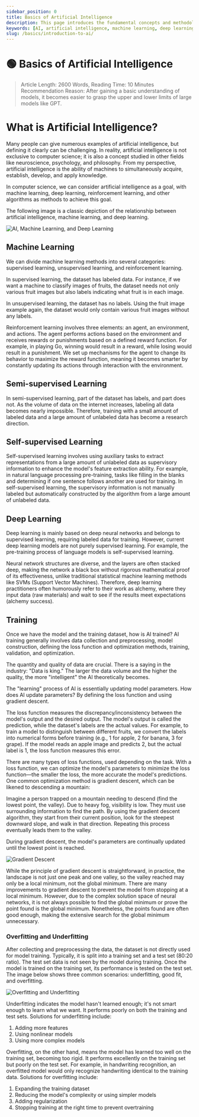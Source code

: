 ```yaml
---
sidebar_position: 0
title: Basics of Artificial Intelligence
description: This page introduces the fundamental concepts and methodologies of artificial intelligence, including machine learning, deep learning, and various learning techniques.
keywords: [AI, artificial intelligence, machine learning, deep learning, supervised learning, unsupervised learning, reinforcement learning]
slug: /basics/introduction-to-ai/
---
```

# 🟢 Basics of Artificial Intelligence

> Article Length: 2600 Words, Reading Time: 10 Minutes
>Recommendation Reason: After gaining a basic understanding of models, it becomes easier to grasp the upper and lower limits of large models like GPT.

# What is Artificial Intelligence?

Many people can give numerous examples of artificial intelligence, but defining it clearly can be challenging. In reality, artificial intelligence is not exclusive to computer science; it is also a concept studied in other fields like neuroscience, psychology, and philosophy. From my perspective, artificial intelligence is the ability of machines to simultaneously acquire, establish, develop, and apply knowledge.

In computer science, we can consider artificial intelligence as a goal, with machine learning, deep learning, reinforcement learning, and other algorithms as methods to achieve this goal.

The following image is a classic depiction of the relationship between artificial intelligence, machine learning, and deep learning.

![AI, Machine Learning, and Deep Learning](https://cdn.jsdelivr.net/gh/donttal/imgbed/img/base1.png)

## Machine Learning

We can divide machine learning methods into several categories: supervised learning, unsupervised learning, and reinforcement learning.

In supervised learning, the dataset has labeled data. For instance, if we want a machine to classify images of fruits, the dataset needs not only various fruit images but also labels indicating what fruit is in each image.

In unsupervised learning, the dataset has no labels. Using the fruit image example again, the dataset would only contain various fruit images without any labels.

Reinforcement learning involves three elements: an agent, an environment, and actions. The agent performs actions based on the environment and receives rewards or punishments based on a defined reward function. For example, in playing Go, winning would result in a reward, while losing would result in a punishment. We set up mechanisms for the agent to change its behavior to maximize the reward function, meaning it becomes smarter by constantly updating its actions through interaction with the environment.

## Semi-supervised Learning

In semi-supervised learning, part of the dataset has labels, and part does not. As the volume of data on the internet increases, labeling all data becomes nearly impossible. Therefore, training with a small amount of labeled data and a large amount of unlabeled data has become a research direction.

## Self-supervised Learning

Self-supervised learning involves using auxiliary tasks to extract representations from a large amount of unlabeled data as supervisory information to enhance the model's feature extraction ability. For example, in natural language processing pre-training, tasks like filling in the blanks and determining if one sentence follows another are used for training. In self-supervised learning, the supervisory information is not manually labeled but automatically constructed by the algorithm from a large amount of unlabeled data.

## Deep Learning

Deep learning is mainly based on deep neural networks and belongs to supervised learning, requiring labeled data for training. However, current deep learning models are not purely supervised learning. For example, the pre-training process of language models is self-supervised learning.

Neural network structures are diverse, and the layers are often stacked deep, making the network a black box without rigorous mathematical proof of its effectiveness, unlike traditional statistical machine learning methods like SVMs (Support Vector Machines). Therefore, deep learning practitioners often humorously refer to their work as alchemy, where they input data (raw materials) and wait to see if the results meet expectations (alchemy success).

## Training

Once we have the model and the training dataset, how is AI trained? AI training generally involves data collection and preprocessing, model construction, defining the loss function and optimization methods, training, validation, and optimization.

The quantity and quality of data are crucial. There is a saying in the industry: "Data is king." The larger the data volume and the higher the quality, the more "intelligent" the AI theoretically becomes.

The "learning" process of AI is essentially updating model parameters. How does AI update parameters? By defining the loss function and using gradient descent.

The loss function measures the discrepancy/inconsistency between the model's output and the desired output. The model's output is called the prediction, while the dataset's labels are the actual values. For example, to train a model to distinguish between different fruits, we convert the labels into numerical forms before training (e.g., 1 for apple, 2 for banana, 3 for grape). If the model reads an apple image and predicts 2, but the actual label is 1, the loss function measures this error.

There are many types of loss functions, used depending on the task. With a loss function, we can optimize the model's parameters to minimize the loss function—the smaller the loss, the more accurate the model's predictions. One common optimization method is gradient descent, which can be likened to descending a mountain:

Imagine a person trapped on a mountain needing to descend (find the lowest point, the valley). Due to heavy fog, visibility is low. They must use surrounding information to find the path. By using the gradient descent algorithm, they start from their current position, look for the steepest downward slope, and walk in that direction. Repeating this process eventually leads them to the valley.

During gradient descent, the model's parameters are continually updated until the lowest point is reached.

![Gradient Descent](https://cdn.jsdelivr.net/gh/donttal/imgbed/img/base2.png)

While the principle of gradient descent is straightforward, in practice, the landscape is not just one peak and one valley, so the valley reached may only be a local minimum, not the global minimum. There are many improvements to gradient descent to prevent the model from stopping at a local minimum. However, due to the complex solution space of neural networks, it is not always possible to find the global minimum or prove the point found is the global minimum. Nonetheless, the points found are often good enough, making the extensive search for the global minimum unnecessary.

### Overfitting and Underfitting

After collecting and preprocessing the data, the dataset is not directly used for model training. Typically, it is split into a training set and a test set (80:20 ratio). The test set data is not seen by the model during training. Once the model is trained on the training set, its performance is tested on the test set. The image below shows three common scenarios: underfitting, good fit, and overfitting.

![Overfitting and Underfitting](https://cdn.jsdelivr.net/gh/donttal/imgbed/img/base3.png)

Underfitting indicates the model hasn't learned enough; it's not smart enough to learn what we want. It performs poorly on both the training and test sets. Solutions for underfitting include:

1. Adding more features
2. Using nonlinear models
3. Using more complex models

Overfitting, on the other hand, means the model has learned too well on the training set, becoming too rigid. It performs excellently on the training set but poorly on the test set. For example, in handwriting recognition, an overfitted model would only recognize handwriting identical to the training data. Solutions for overfitting include:

1. Expanding the training dataset
2. Reducing the model's complexity or using simpler models
3. Adding regularization
4. Stopping training at the right time to prevent overtraining
